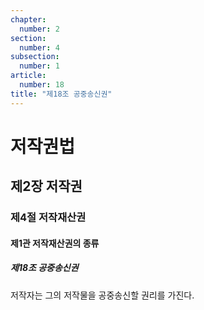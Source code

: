 ```yaml
---
chapter:
  number: 2
section:
  number: 4
subsection:
  number: 1
article:
  number: 18
title: "제18조 공중송신권"
---
```

# 저작권법

## 제2장 저작권

### 제4절 저작재산권

#### 제1관 저작재산권의 종류

##### 제18조 공중송신권

저작자는 그의 저작물을 공중송신할 권리를 가진다.
